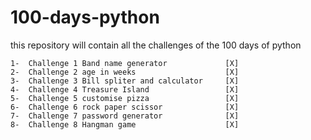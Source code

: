 # 100-days-python
this repository will contain all the challenges of the 100 days of python

    1-  Challenge 1 Band name generator             [X]
    2-  Challenge 2 age in weeks                    [X]
    3-  Challenge 3 Bill spliter and calculator     [X]
    4-  Challenge 4 Treasure Island                 [X]
    5-  Challenge 5 customise pizza                 [X]
    6-  Challenge 6 rock paper scissor              [X]
    7-  Challenge 7 password generator              [X]
    8-  Challenge 8 Hangman game                    [X]